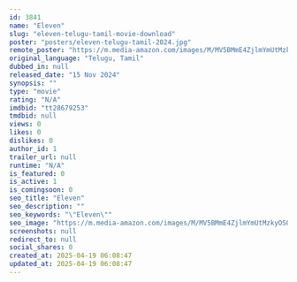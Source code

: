 ```yaml
---
id: 3841
name: "Eleven"
slug: "eleven-telugu-tamil-movie-download"
poster: "posters/eleven-telugu-tamil-2024.jpg"
remote_poster: "https://m.media-amazon.com/images/M/MV5BMmE4ZjlmYmUtMzkyOS00YzJkLWIwZTgtMjdmYzZkZTU2MWY4XkEyXkFqcGc@._V1_SX300.jpg"
original_language: "Telugu, Tamil"
dubbed_in: null
released_date: "15 Nov 2024"
synopsis: ""
type: "movie"
rating: "N/A"
imdbid: "tt28679253"
tmdbid: null
views: 0
likes: 0
dislikes: 0
author_id: 1
trailer_url: null
runtime: "N/A"
is_featured: 0
is_active: 1
is_comingsoon: 0
seo_title: "Eleven"
seo_description: ""
seo_keywords: "\"Eleven\""
seo_image: "https://m.media-amazon.com/images/M/MV5BMmE4ZjlmYmUtMzkyOS00YzJkLWIwZTgtMjdmYzZkZTU2MWY4XkEyXkFqcGc@._V1_SX300.jpg"
screenshots: null
redirect_to: null
social_shares: 0
created_at: 2025-04-19 06:08:47
updated_at: 2025-04-19 06:08:47
---
```


